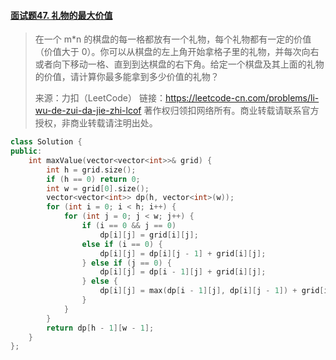 #### [面试题47. 礼物的最大价值](https://leetcode-cn.com/problems/li-wu-de-zui-da-jie-zhi-lcof/)

> 在一个 m*n 的棋盘的每一格都放有一个礼物，每个礼物都有一定的价值（价值大于 0）。你可以从棋盘的左上角开始拿格子里的礼物，并每次向右或者向下移动一格、直到到达棋盘的右下角。给定一个棋盘及其上面的礼物的价值，请计算你最多能拿到多少价值的礼物？
>
> 来源：力扣（LeetCode）
> 链接：https://leetcode-cn.com/problems/li-wu-de-zui-da-jie-zhi-lcof
> 著作权归领扣网络所有。商业转载请联系官方授权，非商业转载请注明出处。

```c++
class Solution {
public:
    int maxValue(vector<vector<int>>& grid) {
        int h = grid.size();
        if (h == 0) return 0;
        int w = grid[0].size();
        vector<vector<int>> dp(h, vector<int>(w));
        for (int i = 0; i < h; i++) {
            for (int j = 0; j < w; j++) {
                if (i == 0 && j == 0)
                    dp[i][j] = grid[i][j];
                else if (i == 0) {
                    dp[i][j] = dp[i][j - 1] + grid[i][j];
                } else if (j == 0) {
                    dp[i][j] = dp[i - 1][j] + grid[i][j];
                } else {
                    dp[i][j] = max(dp[i - 1][j], dp[i][j - 1]) + grid[i][j];
                }
            }
        }
        return dp[h - 1][w - 1];
    }
};
```

